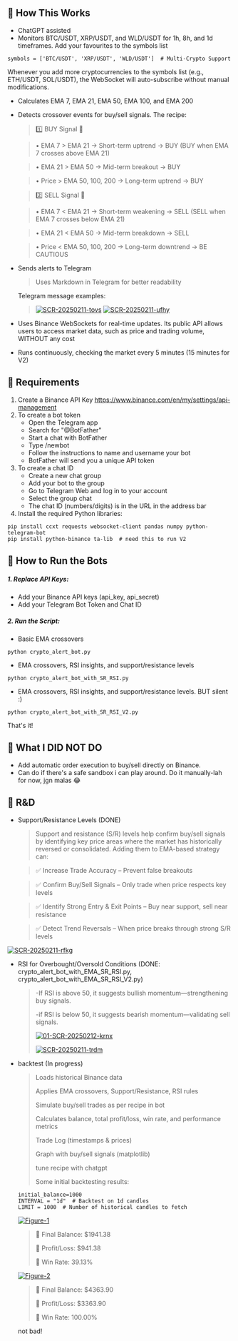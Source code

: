 
## 📌 How This Works

-  ChatGPT assisted
- 	Monitors BTC/USDT, XRP/USDT, and WLD/USDT for 1h, 8h, and 1d timeframes. Add your favourites to the symbols list
```
symbols = ['BTC/USDT', 'XRP/USDT', 'WLD/USDT']  # Multi-Crypto Support
```
Whenever you add more cryptocurrencies to the symbols list (e.g., ETH/USDT, SOL/USDT), the WebSocket will auto-subscribe without manual modifications.

- 	Calculates EMA 7, EMA 21, EMA 50, EMA 100, and EMA 200
- 	Detects crossover events for buy/sell signals. The recipe:
      
    >1️⃣ BUY Signal 🚀
    
	>•	EMA 7 > EMA 21 → Short-term uptrend → BUY (BUY when EMA 7 crosses above EMA 21)
    
	>•	EMA 21 > EMA 50 → Mid-term breakout → BUY
    
	>•	Price > EMA 50, 100, 200 → Long-term uptrend → BUY

    >2️⃣ SELL Signal 🔻
    
	>•	EMA 7 < EMA 21 → Short-term weakening → SELL (SELL when EMA 7 crosses below EMA 21)
	
	>•	EMA 21 < EMA 50 → Mid-term breakdown → SELL
	
	>•	Price < EMA 50, 100, 200 → Long-term downtrend → BE CAUTIOUS

-   Sends alerts to Telegram
      >Uses Markdown in Telegram for better readability

      Telegram message examples:
      ><a href="https://ibb.co/5X4VvdfV"><img src="https://i.ibb.co/LDRf6M2f/SCR-20250211-tovs.png" alt="SCR-20250211-tovs" border="0"></a>
      ><a href="https://ibb.co/7NJKVB4s"><img src="https://i.ibb.co/WpWfF7tm/SCR-20250211-ufhy.png" alt="SCR-20250211-ufhy" border="0"></a>
-   Uses Binance WebSockets for real-time updates. Its public API allows users to access market data, such as price and trading volume, WITHOUT any cost
-   Runs continuously, checking the market every 5 minutes (15 minutes for V2)

## 📌 Requirements

1.	Create a Binance API Key https://www.binance.com/en/my/settings/api-management
2.  To create a bot token 
    - Open the Telegram app
    - Search for "@BotFather"
    - Start a chat with BotFather
    - Type /newbot
    - Follow the instructions to name and username your bot
    - BotFather will send you a unique API token
3. To create a chat ID 
    - Create a new chat group
    - Add your bot to the group
    - Go to Telegram Web and log in to your account
    - Select the group chat
    - The chat ID (numbers/digits) is in the URL in the address bar
4. Install the required Python libraries:
```
pip install ccxt requests websocket-client pandas numpy python-telegram-bot
pip install python-binance ta-lib  # need this to run V2
```


## 📌 How to Run the Bots

##### 1. Replace API Keys:

- 	Add your Binance API keys (api_key, api_secret)
- 	Add your Telegram Bot Token and Chat ID

##### 2. Run the Script:
- Basic EMA crossovers
```
python crypto_alert_bot.py
```
- EMA crossovers, RSI insights, and support/resistance levels
```
python crypto_alert_bot_with_SR_RSI.py
```
- EMA crossovers, RSI insights, and support/resistance levels. BUT silent :)
```
python crypto_alert_bot_with_SR_RSI_V2.py
```



That's it!

## 📌 What I DID NOT DO
- Add automatic order execution to buy/sell directly on Binance. 
- Can do if there's a safe sandbox i can play around. Do it manually-lah for now, jgn malas 😂
 
## 📌 R&D
- Support/Resistance Levels (DONE)
    >Support and resistance (S/R) levels help confirm buy/sell signals by identifying key price areas where the market has historically reversed or consolidated. Adding them to EMA-based strategy can:

    >✅ Increase Trade Accuracy – Prevent false breakouts
    
    >✅ Confirm Buy/Sell Signals – Only trade when price respects key levels
    
    >✅ Identify Strong Entry & Exit Points – Buy near support, sell near resistance
    
    >✅ Detect Trend Reversals – When price breaks through strong S/R levels
    

<a href="https://ibb.co/Xf2GggtK"><img src="https://i.ibb.co/dsWHqqDV/SCR-20250211-rfkg.png" alt="SCR-20250211-rfkg" border="0"></a>

- RSI for Overbought/Oversold Conditions (DONE: crypto_alert_bot_with_EMA_SR_RSI.py, crypto_alert_bot_with_EMA_SR_RSI_V2.py)
  >-If RSI is above 50, it suggests bullish momentum—strengthening buy signals.
  >
  >-if RSI is below 50, it suggests bearish momentum—validating sell signals.
  >
  ><a href="https://ibb.co/JWwsGwnK"><img src="https://i.ibb.co/Kcprfp6X/01-SCR-20250212-krnx.png" alt="01-SCR-20250212-krnx" border="0"></a>
  >
  ><a href="https://ibb.co/kgJQzB1T"><img src="https://i.ibb.co/nsBz4mCy/SCR-20250211-trdm.png" alt="SCR-20250211-trdm" border="0"></a>
  
- backtest (In progress)
  >Loads historical Binance data
  >
  >Applies EMA crossovers, Support/Resistance, RSI rules
  >
  >Simulate buy/sell trades as per recipe in bot
  >
  >Calculates balance, total profit/loss, win rate, and performance metrics
  >
  >Trade Log (timestamps & prices)
  >
  >Graph with buy/sell signals (matplotlib)
  >
  >tune recipe with chatgpt
  >
  > Some initial backtesting results:
  ```
  initial_balance=1000
  INTERVAL = "1d"  # Backtest on 1d candles
  LIMIT = 1000  # Number of historical candles to fetch
  ```
  >
  <a href="https://ibb.co/9HBwFrcF"><img src="https://i.ibb.co/yFKhwQdw/Figure-1.png" alt="Figure-1" border="0"></a>
  
  	>🔹 Final Balance: $1941.38
   	>
   	>🔹 Profit/Loss: $941.38
   	>
   	>🔹 Win Rate: 39.13%
   
   <a href="https://ibb.co/hF3JsHyz"><img src="https://i.ibb.co/9HQkn2N5/Figure-2.png" alt="Figure-2" border="0"></a>
   
	>🔹 Final Balance: $4363.90
 	>
 	>🔹 Profit/Loss: $3363.90
	>
 	>🔹 Win Rate: 100.00%

	not bad!

  

